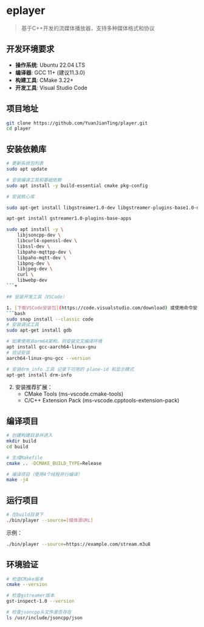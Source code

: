 # eplayer

> 基于C++开发的流媒体播放器，支持多种媒体格式和协议

## 开发环境要求

- **操作系统**: Ubuntu 22.04 LTS
- **编译器**: GCC 11+ (建议11.3.0)
- **构建工具**: CMake 3.22+
- **开发工具**: Visual Studio Code

## 项目地址

```bash
git clone https://github.com/YuanJianTing/player.git
cd player
```

## 安装依赖库

```bash
# 更新系统包列表
sudo apt update

# 安装编译工具和基础依赖
sudo apt install -y build-essential cmake pkg-config

# 安装核心库

sudo apt-get install libgstreamer1.0-dev libgstreamer-plugins-base1.0-dev libgstreamer-plugins-bad1.0-dev gstreamer1.0-plugins-base gstreamer1.0-plugins-good gstreamer1.0-plugins-bad gstreamer1.0-plugins-ugly gstreamer1.0-libav gstreamer1.0-tools gstreamer1.0-x gstreamer1.0-alsa gstreamer1.0-gl gstreamer1.0-gtk3 gstreamer1.0-qt5 gstreamer1.0-pulseaudio

apt-get install gstreamer1.0-plugins-base-apps

sudo apt install -y \
    libjsoncpp-dev \
    libcurl4-openssl-dev \
    libssl-dev \
    libpaho-mqttpp-dev \
    libpaho-mqtt-dev \
    libpng-dev \
    libjpeg-dev \
    curl \
    libwebp-dev
```+

## 安装开发工具（VSCode）

1. [下载VSCode安装包](https://code.visualstudio.com/download) 或使用命令安装：
```bash
sudo snap install --classic code
# 安装调试工具
sudo apt-get install gdb

# 如果使用非arm64架构，则安装交叉编译环境
apt install gcc-aarch64-linux-gnu
# 验证安装
aarch64-linux-gnu-gcc --version

# 安装drm_info 工具 记录下可用的 plane-id 和显示模式
apt-get install drm-info

```

2. 安装推荐扩展：
   - CMake Tools (ms-vscode.cmake-tools)
   - C/C++ Extension Pack (ms-vscode.cpptools-extension-pack)

## 编译项目

```bash
# 创建构建目录并进入
mkdir build
cd build

# 生成Makefile
cmake .. -DCMAKE_BUILD_TYPE=Release

# 编译项目（使用4个线程并行编译）
make -j4
```

## 运行项目

```bash
# 在build目录下
./bin/player --source=[媒体源URL]
```

示例：
```bash
./bin/player --source=https://example.com/stream.m3u8
```

## 环境验证

```bash
# 检查CMake版本
cmake --version

# 检查gstreamer版本
gst-inspect-1.0 --version

# 检查jsoncpp头文件是否存在
ls /usr/include/jsoncpp/json
```